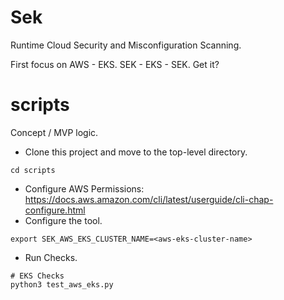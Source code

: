 # Sek
Runtime Cloud Security and Misconfiguration Scanning.

First focus on AWS - EKS. SEK - EKS - SEK. Get it?

# scripts
Concept / MVP logic.

* Clone this project and move to the top-level directory.
```
cd scripts
```
* Configure AWS Permissions: https://docs.aws.amazon.com/cli/latest/userguide/cli-chap-configure.html
* Configure the tool.
```
export SEK_AWS_EKS_CLUSTER_NAME=<aws-eks-cluster-name>
```
* Run Checks.
```
# EKS Checks
python3 test_aws_eks.py
```
